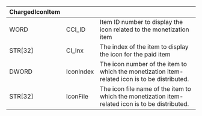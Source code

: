 | ChargedIconItem |           |                                                                                                  |
| --------------- | --------- | ------------------------------------------------------------------------------------------------ |
| WORD            | CCI_ID    | Item ID number to display the icon related to the monetization item                              |
| STR[32]         | CI_Inx    | The index of the item to display the icon for the paid item                                      |
| DWORD           | IconIndex | The icon number of the item to which the monetization item-related icon is to be distributed.    |
| STR[32]         | IconFile  | The icon file name of the item to which the monetization item-related icon is to be distributed. |